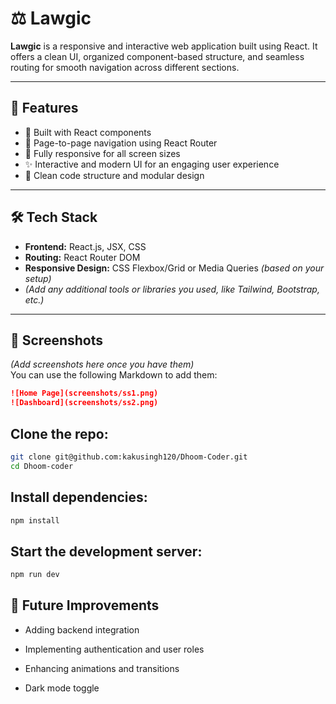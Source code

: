 # ⚖️ Lawgic

**Lawgic** is a responsive and interactive web application built using React. It offers a clean UI, organized component-based structure, and seamless routing for smooth navigation across different sections.

---

## 🚀 Features

- 🔧 Built with React components
- 📁 Page-to-page navigation using React Router
- 📱 Fully responsive for all screen sizes
- ✨ Interactive and modern UI for an engaging user experience
- 🧩 Clean code structure and modular design

---

## 🛠️ Tech Stack

- **Frontend:** React.js, JSX, CSS
- **Routing:** React Router DOM
- **Responsive Design:** CSS Flexbox/Grid or Media Queries *(based on your setup)*
- *(Add any additional tools or libraries you used, like Tailwind, Bootstrap, etc.)*

---

## 📸 Screenshots

*(Add screenshots here once you have them)*  
You can use the following Markdown to add them:

```markdown
![Home Page](screenshots/ss1.png)
![Dashboard](screenshots/ss2.png)
```


## Clone the repo:
```bash
git clone git@github.com:kakusingh120/Dhoom-Coder.git
cd Dhoom-coder
```


## Install dependencies:
```bash
npm install
```

## Start the development server:
```bash
npm run dev
```


## 📌 Future Improvements
- Adding backend integration

- Implementing authentication and user roles

- Enhancing animations and transitions

- Dark mode toggle
